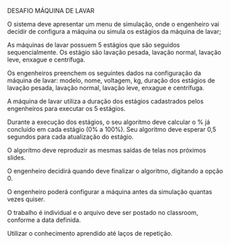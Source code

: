 DESAFIO MÁQUINA DE LAVAR

O sistema deve apresentar um menu de simulação, onde o engenheiro vai decidir de configura a máquina ou simula os estágios da máquina de lavar;

As máquinas de lavar possuem 5 estágios que são seguidos sequencialmente.
Os estágio são lavação pesada, lavação normal, lavação leve, enxague e centrífuga.

Os engenheiros preenchem os seguintes dados na configuração da máquina de lavar: modelo, nome, voltagem, kg, duração dos estágios de lavação pesada, lavação normal, lavação leve, enxague e centrífuga.

A máquina de lavar utiliza a duração dos estágios cadastrados pelos engenheiros para executar os 5 estágios.

Durante a execução dos estágios, o seu algoritmo deve calcular o % já concluído em cada estágio (0% a 100%). Seu algoritmo deve esperar 0,5 segundos para cada atualização do estágio.

O algoritmo deve reproduzir as mesmas saídas de telas nos próximos slides.

O engenheiro decidirá quando deve finalizar o algoritmo, digitando a opção 0.

O engenheiro poderá configurar a máquina antes da simulação quantas vezes quiser.

O trabalho é individual e o arquivo deve ser postado no classroom, conforme a data definida.

Utilizar o conhecimento aprendido até laços de repetição.